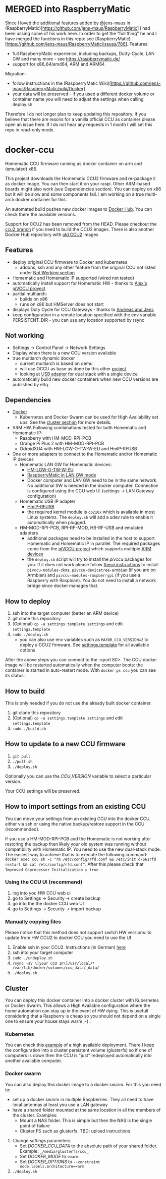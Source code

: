 # MERGED into RaspberryMatic

Since I loved the additional features added by @jens-maus in (RaspberryMatic)[https://github.com/jens-maus/RaspberryMatic] I had been ussing some of his work here. In order to get the "full thing" he and I have merged the functions in this repo: see  (RaspberryMatic)[https://github.com/jens-maus/RaspberryMatic/issues/786]. Features:
- full RaspberryMatic experience, including backups, Dutty-Cycle, LAN GW and many more - see https://raspberrymatic.de/
- support for x86_64/amd64, ARM and ARM64

Migration:
- follow instructions in the (RaspberryMatic Wiki)[https://github.com/jens-maus/RaspberryMatic/wiki/Docker]
- your data will be preserved - if you used a different docker volume or container name you will need to adjust the settings when calling deploy.sh

Therefore I do not longer plan to keep updating this repository. If you believe that there are resons for a vanilla official CCU as container please open an issue here. If I do not hear any requests in 1 month I will set this repo in read-only mode.

# docker-ccu
Homematic CCU firmware running as docker container on arm and (emulated) x86.

This project downloads the Homematic CCU2 firmware and re-package it as docker image. You can then start it on your raspi. Other ARM-based boards might also work (see Dependencies section). You can deploy on x86 but it will be slow and some components fail. I am working on a true multi-arch docker container for this.

An automated build pushes new docker images to [Docker Hub](https://hub.docker.com/r/angelnu/ccu/). You can check there the available versions.

Support for CCU2 has been removed from the HEAD. Please checkout the [ccu2 branch](https://github.com/angelnu/docker-ccu2/tree/ccu2) if you need to build the CCU2 images. There is also another Docker Hub repository with [old CCU2](https://hub.docker.com/r/angelnu/ccu2/) images.

## Features
- deploy original CCU firmware to Docker and kubernetes
  - addons, ssh and any other feature from the original CCU not listed under [Not Working section](#not-working)
- Homematic and Homematic IP supported (wired not tested)
- automatically install support for Homematic HW - thanks to [Alex´s piVCCU proyect](https://github.com/alexreinert/piVCCU)
- partial multiarch:
  - builds on x86
  - runs on x86 but HMServer does not start
- displays Duty Cycle for CCU Gateways - thanks to [Andreas and Jens](https://github.com/jens-maus/RaspberryMatic/issues/219)
- keep configuration in a remote location specified with the env variable PERSISTENT_DIR - you can use any location supported by rsync

## Not working
- Settings -> Control Panel -> Network Settings
- Display when there is a new CCU version available
- true multiarch dynamic docker
  - current multiarch is based on qemu
  - will use OCCU as base as done by this other [project](https://github.com/litti/dccu2)
  - looking at [USB adapter](https://homematic-forum.de/forum/viewtopic.php?f=69&t=47691) for dual stack with a single device
- automatically build new docker containers when new CCU versions are published by e3q.

## Dependencies

- [Docker](https://docs.docker.com/install/linux/docker-ce/ubuntu/)
  - Kubernetes and Docker Swarm can be used for High Availability set ups. See the [cluster section](#cluster) for more details.
- ARM HW. Following combinations tested for both Homematic and Homematic IP:
  - Raspberry with HM-MOD-RPI-PCB
  - Orange Pi Plus 2 with HM-MOD-RPI-PCB
  - OdroidXU4 with HM-LGW-O-TW-W-EU and HmIP-RFUSB
- One or more adapters to connect to the Homematic and/or Homematic IP devices
  - Homematic LAN GW for Homematic devices:
    - [HM-LGW-O-TW-W-EU](https://www.elv.de/homematic-funk-lan-gateway.html)
    - [RaspberryMatic in LAN GW mode](https://github.com/jens-maus/RaspberryMatic#cake-exclusive-features-not-available-in-ccu2ccu3-firmware)
    - Docker computer and LAN GW need to be in the same network. No additional SW is needed in the docker computer. Connection is configured using the CCU web UI (settings -> LAN Gateway configuration)
  - Homematic USB IP adapter
    - [HmIP-RFUSB](https://www.elv.de/elv-homematic-ip-rf-usb-stick-hmip-rfusb-fuer-alternative-steuerungsplattformen-arr-bausatz.html)
    - the required kernel module is `cp210x` which is available in most Linux systems. The `deploy.sh` will add a udev rule to enable it automatically when plugged.
  - HM-MOD-RPI-PCB, RPI-RF-MOD, HB-RF-USB and emulated adapters
    - additional packages need to be installed in the host to support Homematic and Homematic IP in parallel. The required packages come from the [piVCCU project](https://github.com/alexreinert/piVCCU) which supports multiple [ARM devices](https://github.com/alexreinert/piVCCU#prequisites)
    - the `deploy.sh` script will try to install the _pivccu_ packages for you. If it does not work please follow [these instructions](https://github.com/alexreinert/piVCCU#manual-installation) to install `pivccu-modules-dkms`, `pivccu-devicetree-armbian` (if you are on Armbian) and `pivccu-modules-raspberrypi` (if you use a Raspberry with Raspbian). You do not need to install a network bridge since docker manages that.


## How to deploy

   1. ssh into the target computer (better an ARM device)
   2. git clone this repository
   3. (Optional) `cp -a settings.template settings` and edit `settings.template`
   4. `sudo ./deploy.sh`
      - you can also use env variables such as `MAYOR_CCU_VERSION=2` to deploy a CCU2 firmware. See [settings.template](settings.template) for all available options

  After the above steps you can connect to the <IP address of your computer >:<port 80>. The CCU docker image will be restarted automatically when the computer boots: the container is started in auto-restart mode. With `docker ps ccu` you can see its status.




## How to build
This is only needed if you do not use the already built docker container.

1. git clone this repository
2. (Optional) `cp -a settings.template settings` and edit `settings.template`
3. `sudo ./build.sh`

## How to update to a new CCU firmware

1. `git pull`
2. `./pull.sh `
3. `./deploy.sh`

Optionally you can use the _CCU_VERSION_ variable to select a particular version.

Your CCU settings will be preserved.

## How to import settings from an existing CCU

You can move your settings from an existing CCU into the docker CCU, either via ssh or using the native backup/restore support in the CCU (recommended).

If you use a HM-MOD-RPI-PCB and the Homematic is not working after restoring the backup then likely your old system was running without compatibility with Homematic IP. You need to use the new dual-stack mode. The easiest way to achieve that is to execute the following command: `docker exec ccu sh -c "rm /etc/config/rfd.conf && /etc/init.d/S61rfd restart && cat /etc/config/rfd.conf"`. After this please check that `Improved Coprocessor Initialization = true`.

### Using the CCU UI (recommend)
1. log into you HW CCU web ui
2. go to Settings -> Security -> create backup
3. go into the the docker CCU web UI
4. go to Settings -> Security -> import backup

### Manually copying files
Please notice that this method does not support switch HW versions: to update from HW CCU2 to docker CCU you need to use the UI

1. Enable ssh in your CCU2. Instructions (in German) [here](https://www.homematic-inside.de/tecbase/homematic/generell/item/zugriff-auf-das-dateisystem-der-ccu-2)
2. ssh into your target computer
3. `sudo ./undeploy.sh`
4. `rsync -av \[your CCU IP\]/usr/local/*  /var/lib/docker/volumes/ccu_data/_data/`
5. `./deploy.sh`

## Cluster

You can deploy this docker container into a docker cluster with Kubernetes or Docker Swarm. This allows a High Available configuration where the home automation can stay up in the event of HW dying. This is usefull considering that a Raspberry is cheap so you should not depend on a single one to ensure your house stays warm ;-) .

### Kubernetes
You can check this [example](https://github.com/angelnu/homecloud/blob/master/services/ccu2.yaml) of a high available deployment. There I keep the configuration into a cluster persistent volume (glusterfs) so if one of computers is down then the CCU is "just" redeployed automatically into another available computer.

### Docker swarm
You can also deploy this docker image to a docker swarm. For this you need to:
* set up a docker swarm in multiple Raspberries. They all need to have local antennas at least you use a LAN gateway
* have a shared folder mounted at the same location in all the members of the cluster. Examples:
  * Mount a NAS folder. This is simple but then the NAS is the single point of failure
  * Cluster FS such as glusterfs. TBD: upload instructions

1. Change _settings_ parameters
   * Set _DOCKER_CCU_DATA_ to the absolute path of your shared folder. Example: `_/media/glusterfs/ccu_`
   * Set _DOCKER_MODE_ to `swarm`
   * Set _DOCKER_OPTIONS_ to `--constraint node.labels.architecture==arm`
2. `./deploy.sh`
